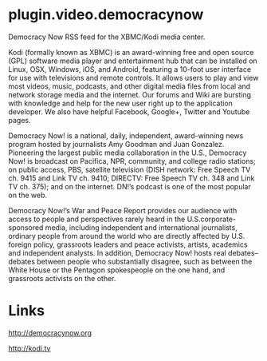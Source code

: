 plugin.video.democracynow
=========================


Democracy Now RSS feed for the XBMC/Kodi media center.

Kodi (formally known as XBMC) is an award-winning free and open source
(GPL) software media player and entertainment hub that can be
installed on Linux, OSX, Windows, iOS, and Android, featuring a
10-foot user interface for use with televisions and remote
controls. It allows users to play and view most videos, music,
podcasts, and other digital media files from local and network storage
media and the internet. Our forums and Wiki are bursting with
knowledge and help for the new user right up to the application
developer. We also have helpful Facebook, Google+, Twitter and Youtube
pages.

Democracy Now! is a national, daily, independent, award-winning news
program hosted by journalists Amy Goodman and Juan
Gonzalez. Pioneering the largest public media collaboration in the
U.S., Democracy Now! is broadcast on Pacifica, NPR, community, and
college radio stations; on public access, PBS, satellite television
(DISH network: Free Speech TV ch. 9415 and Link TV ch. 9410; DIRECTV:
Free Speech TV ch. 348 and Link TV ch. 375); and on the
internet. DN!’s podcast is one of the most popular on the web. 

Democracy Now!’s War and Peace Report provides our audience with
access to people and perspectives rarely heard in the
U.S.corporate-sponsored media, including independent and international
journalists, ordinary people from around the world who are directly
affected by U.S. foreign policy, grassroots leaders and peace
activists, artists, academics and independent analysts. In addition,
Democracy Now! hosts real debates–debates between people who
substantially disagree, such as between the White House or the
Pentagon spokespeople on the one hand, and grassroots activists on the
other.




# Links

http://democracynow.org

http://kodi.tv
